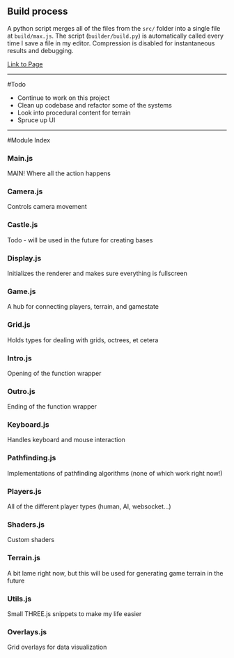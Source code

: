 ## Build process
A python script merges all of the files from the `src/` folder into a single file at `build/max.js`. The script (`builder/build.py`) is automatically called every time I save a file in my editor. Compression is disabled for instantaneous results and debugging.


[Link to Page](http://montythibault.github.com/JSGame/)

---------------------------------------------
#Todo

- Continue to work on this project
- Clean up codebase and refactor some of the systems
- Look into procedural content for terrain
- Spruce up UI

---------------------------------------------

#Module Index
### Main.js
MAIN! Where all the action happens

### Camera.js
Controls camera movement

### Castle.js
Todo - will be used in the future for creating bases

### Display.js
Initializes the renderer and makes sure everything is fullscreen

### Game.js
A hub for connecting players, terrain, and gamestate

### Grid.js
Holds types for dealing with grids, octrees, et cetera

### Intro.js
Opening of the function wrapper

### Outro.js 
Ending of the function wrapper

### Keyboard.js
Handles keyboard and mouse interaction

### Pathfinding.js
Implementations of pathfinding algorithms (none of which work right now!)

### Players.js
All of the different player types (human, AI, websocket...)

### Shaders.js
Custom shaders

### Terrain.js 
A bit lame right now, but this will be used for generating game terrain in the future

### Utils.js
Small THREE.js snippets to make my life easier

### Overlays.js
Grid overlays for data visualization
